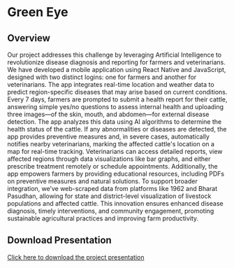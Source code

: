 # Green Eye

## Overview
Our project addresses this challenge by leveraging Artificial Intelligence to revolutionize disease diagnosis and reporting for farmers and veterinarians. We have developed a mobile application using React Native and JavaScript, designed with two distinct logins: one for farmers and another for veterinarians. The app integrates real-time location and weather data to predict region-specific diseases that may arise based on current conditions. Every 7 days, farmers are prompted to submit a health report for their cattle, answering simple yes/no questions to assess internal health and uploading three images—of the skin, mouth, and abdomen—for external disease detection. The app analyzes this data using AI algorithms to determine the health status of the cattle. If any abnormalities or diseases are detected, the app provides preventive measures and, in severe cases, automatically notifies nearby veterinarians, marking the affected cattle's location on a map for real-time tracking. Veterinarians can access detailed reports, view affected regions through data visualizations like bar graphs, and either prescribe treatment remotely or schedule appointments. Additionally, the app empowers farmers by providing educational resources, including PDFs on preventive measures and natural solutions. To support broader integration, we’ve web-scraped data from platforms like 1962 and Bharat Pasudhan, allowing for state and district-level visualization of livestock populations and affected cattle. This innovation ensures enhanced disease diagnosis, timely interventions, and community engagement, promoting sustainable agricultural practices and improving farm productivity.

## Download Presentation
[Click here to download the project presentation](Updated_SIH_2024_MCA001_TEAM_NeuralMatrix.pdf)
